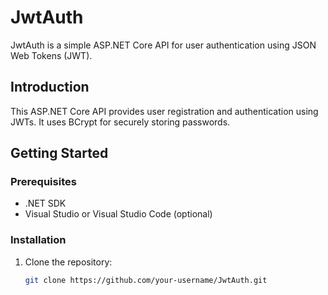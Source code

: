 # JwtAuth

JwtAuth is a simple ASP.NET Core API for user authentication using JSON Web Tokens (JWT).

## Introduction

This ASP.NET Core API provides user registration and authentication using JWTs. It uses BCrypt for securely storing passwords.

## Getting Started

### Prerequisites

- .NET SDK
- Visual Studio or Visual Studio Code (optional)

### Installation

1. Clone the repository:

   ```bash
   git clone https://github.com/your-username/JwtAuth.git
